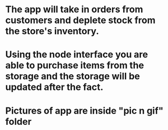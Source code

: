 # The app will take in orders from customers and deplete stock from the store's inventory. 
  # Using the node interface you are able to purchase items from the storage and the storage will be updated after the fact.
  
  # Pictures of app are inside "pic n gif" folder
